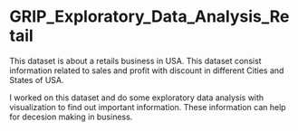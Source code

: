 # GRIP_Exploratory_Data_Analysis_Retail
This dataset is about a retails business in USA. This dataset consist information related to sales and profit with discount in different Cities and States of USA.

I worked on this dataset and do some exploratory data analysis with visualization to find out important information. These information can help for decesion making in business. 
